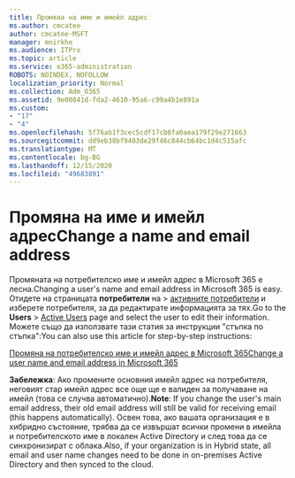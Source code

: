 ```yaml
---
title: Промяна на име и имейл адрес
ms.author: cmcatee
author: cmcatee-MSFT
manager: mnirkhe
ms.audience: ITPro
ms.topic: article
ms.service: o365-administration
ROBOTS: NOINDEX, NOFOLLOW
localization_priority: Normal
ms.collection: Adm_O365
ms.assetid: 9e00841d-fda2-4610-95a6-c99a4b1e891a
ms.custom:
- "17"
- "4"
ms.openlocfilehash: 5f76ab1f3cec5cdf17cb8fa0aea179f29e271663
ms.sourcegitcommit: dd9eb38bf9403de29f46c844cb64bc1d4c515afc
ms.translationtype: MT
ms.contentlocale: bg-BG
ms.lasthandoff: 12/15/2020
ms.locfileid: "49683891"
---
```

# <a name="change-a-name-and-email-address"></a><span data-ttu-id="6e86a-102">Промяна на име и имейл адрес</span><span class="sxs-lookup"><span data-stu-id="6e86a-102">Change a name and email address</span></span>

<span data-ttu-id="6e86a-103">Промяната на потребителско име и имейл адрес в Microsoft 365 е лесна.</span><span class="sxs-lookup"><span data-stu-id="6e86a-103">Changing a user's name and email address in Microsoft 365 is easy.</span></span> <span data-ttu-id="6e86a-104">Отидете на страницата **потребители** на \> [активните потребители](https://go.microsoft.com/fwlink/p/?linkid=834822) и изберете потребителя, за да редактирате информацията за тях.</span><span class="sxs-lookup"><span data-stu-id="6e86a-104">Go to the **Users** \> [Active Users](https://go.microsoft.com/fwlink/p/?linkid=834822) page and select the user to edit their information.</span></span> <span data-ttu-id="6e86a-105">Можете също да използвате тази статия за инструкции "стъпка по стъпка":</span><span class="sxs-lookup"><span data-stu-id="6e86a-105">You can also use this article for step-by-step instructions:</span></span>
  
[<span data-ttu-id="6e86a-106">Промяна на потребителско име и имейл адрес в Microsoft 365</span><span class="sxs-lookup"><span data-stu-id="6e86a-106">Change a user name and email address in Microsoft 365</span></span>](https://docs.microsoft.com/microsoft-365/admin/add-users/change-a-user-name-and-email-address)
  
 <span data-ttu-id="6e86a-107">**Забележка**: Ако промените основния имейл адрес на потребителя, неговият стар имейл адрес все още ще е валиден за получаване на имейл (това се случва автоматично).</span><span class="sxs-lookup"><span data-stu-id="6e86a-107">**Note**: If you change the user's main email address, their old email address will still be valid for receiving email (this happens automatically).</span></span> <span data-ttu-id="6e86a-108">Освен това, ако вашата организация е в хибридно състояние, трябва да се извършат всички промени в имейла и потребителското име в локален Active Directory и след това да се синхронизират с облака.</span><span class="sxs-lookup"><span data-stu-id="6e86a-108">Also, if your organization is in Hybrid state, all email and user name changes need to be done in on-premises Active Directory and then synced to the cloud.</span></span>